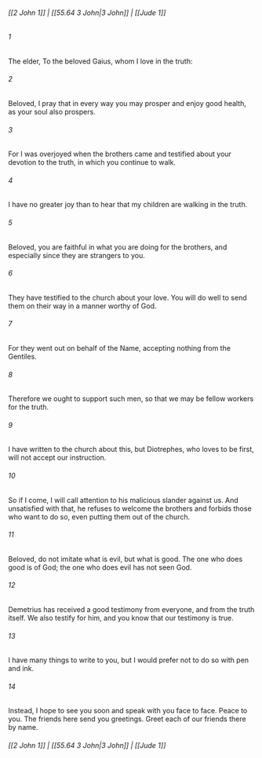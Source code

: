 
###### [[2 John 1]] | [[55.64 3 John|3 John]] | [[Jude 1]]

###### 1
The elder, To the beloved Gaius, whom I love in the truth:
###### 2
Beloved, I pray that in every way you may prosper and enjoy good health, as your soul also prospers.
###### 3
For I was overjoyed when the brothers came and testified about your devotion to the truth, in which you continue to walk.
###### 4
I have no greater joy than to hear that my children are walking in the truth.
###### 5
Beloved, you are faithful in what you are doing for the brothers, and especially since they are strangers to you.
###### 6
They have testified to the church about your love. You will do well to send them on their way in a manner worthy of God.
###### 7
For they went out on behalf of the Name, accepting nothing from the Gentiles.
###### 8
Therefore we ought to support such men, so that we may be fellow workers for the truth.
###### 9
I have written to the church about this, but Diotrephes, who loves to be first, will not accept our instruction.
###### 10
So if I come, I will call attention to his malicious slander against us. And unsatisfied with that, he refuses to welcome the brothers and forbids those who want to do so, even putting them out of the church.
###### 11
Beloved, do not imitate what is evil, but what is good. The one who does good is of God; the one who does evil has not seen God.
###### 12
Demetrius has received a good testimony from everyone, and from the truth itself. We also testify for him, and you know that our testimony is true.
###### 13
I have many things to write to you, but I would prefer not to do so with pen and ink.
###### 14
Instead, I hope to see you soon and speak with you face to face. Peace to you. The friends here send you greetings. Greet each of our friends there by name.

###### [[2 John 1]] | [[55.64 3 John|3 John]] | [[Jude 1]]
